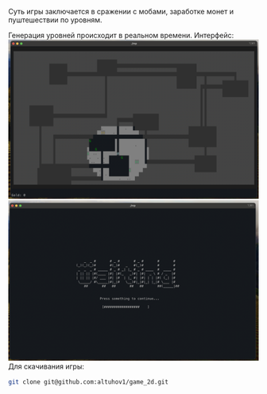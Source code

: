 Суть игры заключается в сражении с мобами, заработке монет и пуштешествии по уровням.

Генерация уровней происходит в реальном времени. 
Интерфейс:
![Игра](data/1st%20picture.png)
![Переходы](data/2nd%20picture.png)
Для скачивания игры:
```bash
git clone git@github.com:altuhov1/game_2d.git
```


